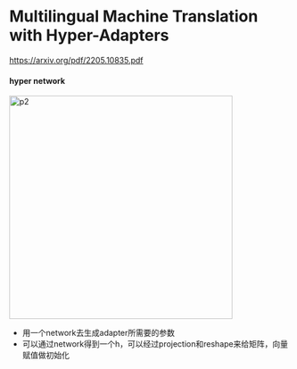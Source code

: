 # Multilingual Machine Translation with Hyper-Adapters

https://arxiv.org/pdf/2205.10835.pdf

#### hyper network

<img src="https://p.ipic.vip/4rs0lx.png" alt="p2" width="400"/>

* 用一个network去生成adapter所需要的参数
* 可以通过network得到一个h，可以经过projection和reshape来给矩阵，向量赋值做初始化

